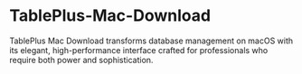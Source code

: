 # TablePlus-Mac-Download
TablePlus Mac Download transforms database management on macOS with its elegant, high-performance interface crafted for professionals who require both power and sophistication.
